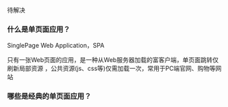 待解决

### 什么是单页面应用？ 

SinglePage Web Application，SPA

只有一张Web页面的应用，是一种从Web服务器加载的富客户端，单页面跳转仅刷新局部资源 ，公共资源(js、css等)仅需加载一次，常用于PC端官网、购物等网站

### 哪些是经典的单页面应用？



















